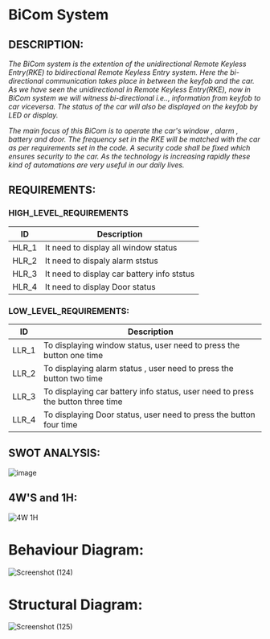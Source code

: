 # BiCom System

## DESCRIPTION:
_The BiCom system is the extention of the unidirectional Remote Keyless Entry(RKE) to bidirectional Remote Keyless Entry system. Here the bi-directional communication takes place in between the keyfob and the car. As we have seen the unidirectional in Remote Keyless Entry(RKE), now in BiCom system we will witness bi-directional i.e.., information from keyfob to car viceversa. The status of the car will also be displayed on the keyfob by LED or display._ 

_The main focus of this BiCom is to operate the car's window , alarm , battery and door. The frequency set in the RKE will be matched with the car as per requirements set in the code. A security code shall be fixed which ensures security to the car. As the technology is increasing rapidly these kind of automations are very useful in our daily lives._
## REQUIREMENTS:
### HIGH_LEVEL_REQUIREMENTS
|ID|Description|
|-|-|
|HLR_1|It need to display all window status|
|HLR_2|It need to dispaly alarm ststus|
|HLR_3|It need to display car battery info ststus|
|HLR_4|It need to display Door status|

### LOW_LEVEL_REQUIREMENTS:
|ID|Description|
|-|-|
|LLR_1|To displaying window status, user need to press the button one time|
|LLR_2|To displaying alarm status , user need to press the button two time|
LLR_3|To displaying car battery info status, user need to press the button three time|
|LLR_4|To displaying Door status, user need to press the button four time

## SWOT ANALYSIS:
![image](https://user-images.githubusercontent.com/98813710/157901463-2447523e-fdfe-457a-95d6-9e8102ac5b53.png)


## 4W'S and 1H:
![4W 1H](https://user-images.githubusercontent.com/98813710/157828803-2be603d9-4cfc-41fd-a1ca-37af3a48a612.png)

# Behaviour Diagram:
![Screenshot (124)](https://user-images.githubusercontent.com/98868418/157842808-2ae03d30-5ecd-4eca-a1d0-c9be0d0f32e2.png)

# Structural Diagram:
![Screenshot (125)](https://user-images.githubusercontent.com/98868418/157891614-8569f78f-60b7-40ff-b1ab-05ae0b19b316.png)



